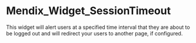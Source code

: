 # Mendix_Widget_SessionTimeout
 This widget will alert users at a specified time interval that they are about to be logged out and will redirect your users to another page, if configured.
